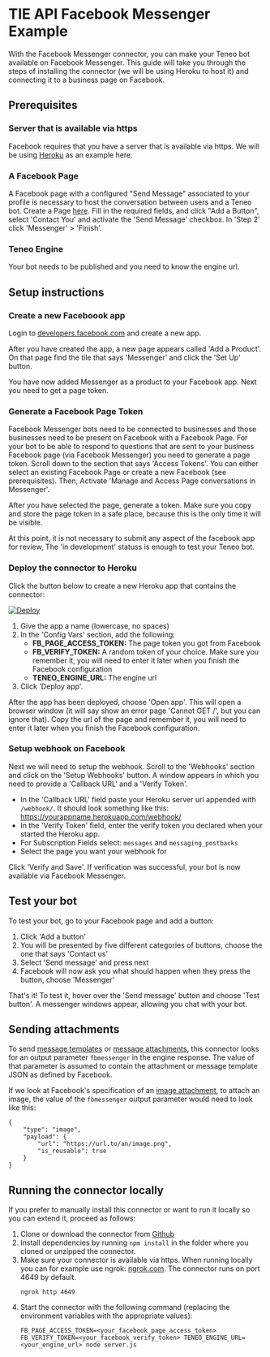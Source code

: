 # TIE API Facebook Messenger Example

With the Facebook Messenger connector, you can make your Teneo bot available on Facebook Messenger. This guide will take you through the steps of installing the connector (we will be using Heroku to host it) and connecting it to a business page on Facebook.

## Prerequisites
### Server that is available via https
Facebook requires that you have a server that is available via https. We will be using [Heroku](https://www.heroku.com/) as an example here. 

### A Facebook Page
A Facebook page with a configured "Send Message" associated to your profile is necessary to host the conversation between users and a Teneo bot. 
Create a Page [here](https://www.facebook.com/pages/creation/). Fill in the required fields, and click "Add a Button", select 'Contact You' and activate the 'Send Message' checkbox. In 'Step 2' click 'Messenger' > 'Finish'.

### Teneo Engine
Your bot needs to be published and you need to know the engine url.

## Setup instructions
### Create a new Faceboook app
Login to [developers.facebook.com](https://developers.facebook.com/apps/) and create a new app. 

After you have created the app, a new page appears called 'Add a Product'. On that page find the tile that says 'Messenger' and click the 'Set Up' button.

You have now added Messenger as a product to your Facebook app. Next you need to get a page token.

### Generate a Facebook Page Token
Facebook Messenger bots need to be connected to businesses and those businesses need to be present on Facebook with a Facebook Page. For your bot to be able to respond to questions that are sent to your business Facebook page (via Facebook Messenger) you need to generate a page token. Scroll down to the section that says 'Access Tokens'. 
You can either select an existing Facebook Page or create a new Facebook (see prerequisites). Then, Activate 'Manage and Access Page conversations in Messenger'. 

After you have selected the page, generate a token. Make sure you copy and store the page token in a safe place, because this is the only time it will be visible.

At this point, it is not necessary to submit any aspect of the facebook app for review, The 'in development' statuss is enough to test your Teneo bot.

### Deploy the connector to Heroku
Click the button below to create a new Heroku app that contains the connector:

[![Deploy](https://www.herokucdn.com/deploy/button.svg)](https://heroku.com/deploy?template=https://github.com/artificialsolutions/tie-api-example-facebook-messenger)

1. Give the app a name (lowercase, no spaces)
2. In the 'Config Vars' section, add the following:
    * **FB_PAGE_ACCESS_TOKEN:** The page token you got from Facebook
    * **FB_VERIFY_TOKEN:** A random token of your choice. Make sure you remember it, you will need to enter it later when you finish the Facebook configuration
    * **TENEO_ENGINE_URL:** The engine url
3. Click 'Deploy app'.

After the app has been deployed, choose 'Open app'. This will open a browser window (it will say show an error page 'Cannot GET /', but you can ignore that). Copy the url of the page and remember it, you will need to enter it later when you finish the Facebook configuration.

### Setup webhook on Facebook
Next we will need to setup the webhook. Scroll to the 'Webhooks' section and click on the 'Setup Webhooks' button. A window appears in which you need to provide a 'Callback URL' and a 'Verify Token'.

* In the 'Callback URL' field paste your Heroku server url appended with `/webhook/`. It should look something like this: https://yourappname.herokuapp.com/webhook/
* In the 'Verify Token' field, enter the verify token you declared when your started the Heroku app.
* For Subscription Fields select: `messages` and `messaging_postbacks`
* Select the page you want your webhook for

Click 'Verify and Save'. If verification was successful, your bot is now available via Facebook Messenger.

## Test your bot
To test your bot, go to your Facebook page and add a button:
1. Click 'Add a button'
2. You will be presented by five different categories of buttons, choose the one that says 'Contact us'
3. Select 'Send message' and press next
4. Facebook will now ask you what should happen when they press the button, choose 'Messenger'

That's it! To test it, hover over the 'Send message' button and choose 'Test button'. A messenger windows appear, allowing you chat with your bot.


## Sending attachments
To send [message templates](https://developers.facebook.com/docs/messenger-platform/send-messages/templates) or [message attachments](https://developers.facebook.com/docs/messenger-platform/send-messages#sending_attachments), this connector looks for an output parameter `fbmessenger` in the engine response. The value of that parameter is assumed to contain the attachment or message template JSON as defined by Facebook.

If we look at Facebook's specification of an [image attachment](https://developers.facebook.com/docs/messenger-platform/send-messages/#url), to attach an image, the value of the `fbmessenger` output parameter would need to look like this:
```
{
    "type": "image",
    "payload": {
        "url": "https://url.to/an/image.png",
        "is_reusable": true
    }
}
```


## Running the connector locally
If you prefer to manually install this connector or want to run it locally so you can extend it, proceed as follows:
1. Clone or download the connector from [Github](https://github.com/artificialsolutions/tie-api-example-facebook-messenger)
2. Install dependencies by running `npm install` in the folder where you cloned or unzipped the connector.
3. Make sure your connector is available via https. When running locally you can for example use ngrok: [ngrok.com](https://ngrok.com). The connector runs on port 4649 by default.
    ```
    ngrok http 4649
    ```
4. Start the connector with the following command (replacing the environment variables with the appropriate values):
    ```
    FB_PAGE_ACCESS_TOKEN=<your_facebook_page_access_token> FB_VERIFY_TOKEN=<your_facebook_verify_token> TENEO_ENGINE_URL=<your_engine_url> node server.js
    ```

